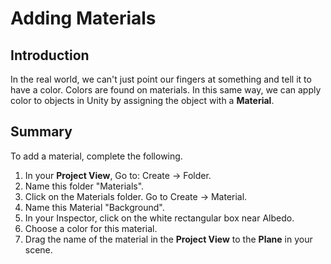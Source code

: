 # Adding Materials

## Introduction
In the real world, we can't just point our fingers at something and tell it to have a color. Colors are found on materials. In this same way, we can apply color to objects in Unity by assigning the object with a **Material**.

## Summary
To add a material, complete the following.

1. In your **Project View**, Go to: Create -> Folder.
2. Name this folder "Materials".
3. Click on the Materials folder. Go to Create -> Material.
4. Name this Material "Background".
5. In your Inspector, click on the white rectangular box near Albedo.
6. Choose a color for this material.
7. Drag the name of the material in the **Project View** to the **Plane** in your scene.
